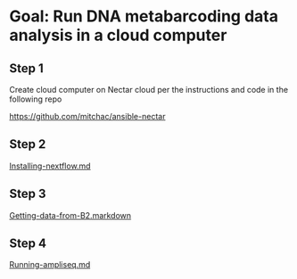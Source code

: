 # Goal: Run DNA metabarcoding data analysis in a cloud computer

## Step 1

Create cloud computer on Nectar cloud per the instructions and code in the following repo

https://github.com/mitchac/ansible-nectar

## Step 2

[Installing-nextflow.md](Installing-nextflow.md)

## Step 3

[Getting-data-from-B2.markdown](Getting-data-from-B2.markdown)

## Step 4

[Running-ampliseq.md](Running-ampliseq.md)
